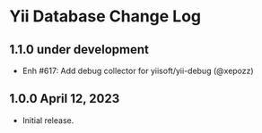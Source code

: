 # Yii Database Change Log

## 1.1.0 under development

- Enh #617: Add debug collector for yiisoft/yii-debug (@xepozz)

## 1.0.0 April 12, 2023

- Initial release.
